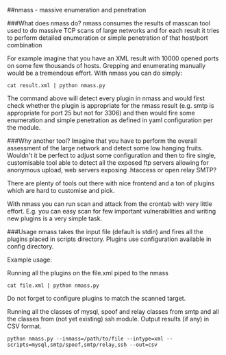 ##nmass - massive enumeration and penetration

###What does nmass do?
nmass consumes the results of masscan tool used to do massive TCP scans of large networks and for each result it tries to perform detailed enumeration or simple penetration of that host/port combination

For example imagine that you have an XML result with 10000 opened ports on some few thousands of hosts. Grepping and enumerating manually would be a tremendous effort. With nmass you can do simply:
```
cat result.xml | python nmass.py 
```

The command above will detect every plugin in nmass and would first check whether the plugin is appropriate for the nmass result (e.g. smtp is appropriate for port 25 but not for 3306) and then would fire some enumeration and simple penetration as defined in yaml configuration per the module.

###Why another tool?
Imagine that you have to perform the overall assessment of the large network and detect some low hanging fruits. Wouldn't it be perfect to adjust some configuration and then to fire single, customisable tool able to detect all the exposed ftp servers allowing for anonymous upload, web servers exposing .htaccess or open relay SMTP?

There are plenty of tools out there with nice frontend and a ton of plugins which are hard to customise and pick.

With nmass you can run scan and attack from the crontab with very little effort.
E.g. you can easy scan for few important vulnerabilities and writing new plugins is a very simple task.

###Usage
nmass takes the input file (default is stdin) and fires all the plugins placed in scripts directory. Plugins use configuration available in config directory.

Example usage:

Running all the plugins on the file.xml piped to the nmass
```
cat file.xml | python nmass.py
```
Do not forget to configure plugins to match the scanned target.

Running all the classes of mysql, spoof and relay classes from smtp and all the classes from (not yet existing) ssh module. Output results (if any) in CSV format.
```
python nmass.py --inmass=/path/to/file --intype=xml --scripts=mysql,smtp/spoof,smtp/relay,ssh --out=csv
```
